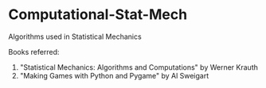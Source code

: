 # Computational-Stat-Mech
Algorithms used in Statistical Mechanics

Books referred: 
1. "Statistical Mechanics: Algorithms and Computations" by Werner Krauth
2. "Making Games with Python and Pygame" by Al Sweigart
